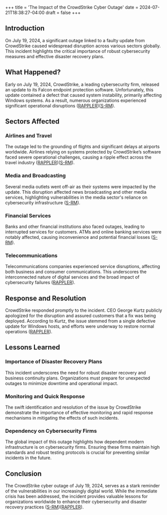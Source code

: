 +++
title = 'The Impact of the CrowdStrike Cyber Outage'
date = 2024-07-21T18:38:27-04:00
draft = false
+++

## Introduction

On July 19, 2024, a significant outage linked to a faulty update from CrowdStrike caused widespread disruption across various sectors globally. This incident highlights the critical importance of robust cybersecurity measures and effective disaster recovery plans.

## What Happened?
Early on July 19, 2024, CrowdStrike, a leading cybersecurity firm, released an update to its Falcon endpoint protection software. Unfortunately, this update contained a defect that caused system instability, primarily affecting Windows systems. As a result, numerous organizations experienced significant operational disruptions​ ([RAPPLER](https://www.rappler.com/technology/cyber-outage-possible-issue-crowdstrike-updates-july-19-2024/))​​ ([S-RM](https://www.s-rminform.com/cyber-intelligence-briefing/cyber-intelligence-briefing-19-july-2024))​.

## Sectors Affected
### Airlines and Travel
The outage led to the grounding of flights and significant delays at airports worldwide. Airlines relying on systems protected by CrowdStrike’s software faced severe operational challenges, causing a ripple effect across the travel industry​ ([RAPPLER](https://www.rappler.com/technology/cyber-outage-possible-issue-crowdstrike-updates-july-19-2024/))​​ ([S-RM](https://www.s-rminform.com/cyber-intelligence-briefing/cyber-intelligence-briefing-19-july-2024))​.

### Media and Broadcasting
Several media outlets went off-air as their systems were impacted by the update. This disruption affected news broadcasting and other media services, highlighting vulnerabilities in the media sector's reliance on cybersecurity infrastructure​ ([S-RM](https://www.s-rminform.com/cyber-intelligence-briefing/cyber-intelligence-briefing-19-july-2024))​.

### Financial Services
Banks and other financial institutions also faced outages, leading to interrupted services for customers. ATMs and online banking services were notably affected, causing inconvenience and potential financial losses​ ([S-RM](https://www.s-rminform.com/cyber-intelligence-briefing/cyber-intelligence-briefing-19-july-2024))​.

### Telecommunications
Telecommunications companies experienced service disruptions, affecting both business and consumer communications. This underscores the interconnected nature of digital services and the broad impact of cybersecurity failures​ ([RAPPLER](https://www.rappler.com/technology/cyber-outage-possible-issue-crowdstrike-updates-july-19-2024/))​.

## Response and Resolution
CrowdStrike responded promptly to the incident. CEO George Kurtz publicly apologized for the disruption and assured customers that a fix was being deployed. According to Kurtz, the issue stemmed from a single defective update for Windows hosts, and efforts were underway to restore normal operations​ ([RAPPLER](https://www.rappler.com/technology/cyber-outage-possible-issue-crowdstrike-updates-july-19-2024/)).

## Lessons Learned
### Importance of Disaster Recovery Plans
This incident underscores the need for robust disaster recovery and business continuity plans. Organizations must prepare for unexpected outages to minimize downtime and operational impact.

### Monitoring and Quick Response
The swift identification and resolution of the issue by CrowdStrike demonstrate the importance of effective monitoring and rapid response mechanisms in mitigating the effects of such incidents.

### Dependency on Cybersecurity Firms
The global impact of this outage highlights how dependent modern infrastructure is on cybersecurity firms. Ensuring these firms maintain high standards and robust testing protocols is crucial for preventing similar incidents in the future.

## Conclusion
The CrowdStrike cyber outage of July 19, 2024, serves as a stark reminder of the vulnerabilities in our increasingly digital world. While the immediate crisis has been addressed, the incident provides valuable lessons for organizations worldwide to enhance their cybersecurity and disaster recovery practices​ ([S-RM](https://www.s-rminform.com/cyber-intelligence-briefing/cyber-intelligence-briefing-19-july-2024))​​ ([RAPPLER](https://www.rappler.com/technology/cyber-outage-possible-issue-crowdstrike-updates-july-19-2024/))​.